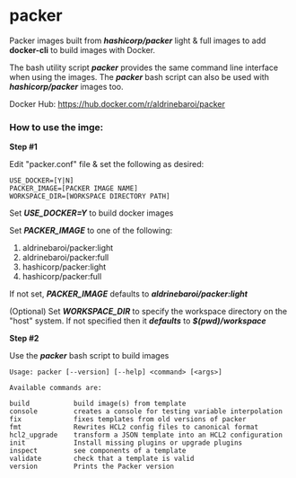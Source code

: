 # packer
Packer images built from ***hashicorp/packer*** light & full images to add **docker-cli** to build images with Docker.

The bash utility script ***packer*** provides the same command line interface when using the images. The ***packer*** bash script can also be used with  ***hashicorp/packer*** images too.

Docker Hub: https://hub.docker.com/r/aldrinebaroi/packer

### How to use the imge:

**Step #1**

Edit "packer.conf" file & set the following as desired:
```
USE_DOCKER=[Y|N]
PACKER_IMAGE=[PACKER IMAGE NAME]
WORKSPACE_DIR=[WORKSPACE DIRECTORY PATH]
```
Set ***USE_DOCKER=Y*** to build docker images

Set ***PACKER_IMAGE*** to one of the following:

 1. aldrinebaroi/packer:light
 2. aldrinebaroi/packer:full
 3. hashicorp/packer:light
 4. hashicorp/packer:full

 If not set, ***PACKER_IMAGE*** defaults to ***aldrinebaroi/packer:light***

(Optional) Set ***WORKSPACE_DIR*** to specify the workspace directory on the "host" system.  If not specified then it ***defaults*** to ***$(pwd)/workspace***

**Step #2**

Use the ***packer*** bash script to build images

```
Usage: packer [--version] [--help] <command> [<args>]

Available commands are:

build           build image(s) from template
console         creates a console for testing variable interpolation
fix             fixes templates from old versions of packer
fmt             Rewrites HCL2 config files to canonical format
hcl2_upgrade    transform a JSON template into an HCL2 configuration
init            Install missing plugins or upgrade plugins
inspect         see components of a template
validate        check that a template is valid
version         Prints the Packer version

```


